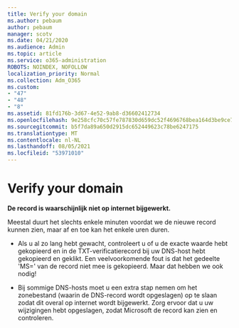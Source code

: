 ```yaml
---
title: Verify your domain
ms.author: pebaum
author: pebaum
manager: scotv
ms.date: 04/21/2020
ms.audience: Admin
ms.topic: article
ms.service: o365-administration
ROBOTS: NOINDEX, NOFOLLOW
localization_priority: Normal
ms.collection: Adm_O365
ms.custom:
- "47"
- "48"
- "8"
ms.assetid: 81fd176b-3d67-4e52-9ab8-d36602412734
ms.openlocfilehash: 9e258cfc70c57fe787830d659dc52f4696768bea164d3be9ce7bcb9e7123c5a9
ms.sourcegitcommit: b5f7da89a650d2915dc652449623c78be6247175
ms.translationtype: MT
ms.contentlocale: nl-NL
ms.lasthandoff: 08/05/2021
ms.locfileid: "53971010"
---
```

# <a name="verify-your-domain"></a>Verify your domain

 **De record is waarschijnlijk niet op internet bijgewerkt.**
  
Meestal duurt het slechts enkele minuten voordat we de nieuwe record kunnen zien, maar af en toe kan het enkele uren duren. 
  
- Als u al zo lang hebt gewacht, controleert u of u de exacte waarde hebt gekopieerd en in de TXT-verificatierecord bij uw DNS-host hebt gekopieerd en geklikt. Een veelvoorkomende fout is dat het gedeelte 'MS=' van de record niet mee is gekopieerd. Maar dat hebben we ook nodig!

- Bij sommige DNS-hosts moet u een extra stap nemen om het zonebestand (waarin de DNS-record wordt opgeslagen) op te slaan zodat dit overal op internet wordt bijgewerkt. Zorg ervoor dat u uw wijzigingen hebt opgeslagen, zodat Microsoft de record kan zien en controleren.
